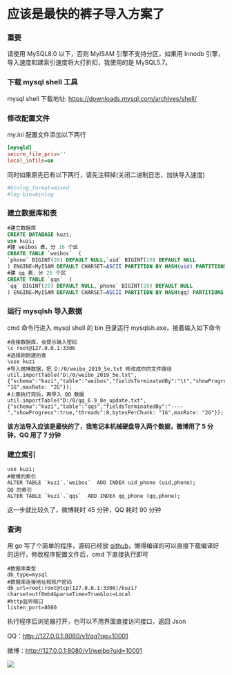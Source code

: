 # 应该是最快的裤子导入方案了

### 重要

请使用 MySQL8.0 以下，否则 MyISAM 引擎不支持分区，如果用 Innodb 引擎，导入速度和建索引速度将大打折扣，我使用的是 MySQL5.7。

### 下载 mysql shell 工具

mysql shell 下载地址: https://downloads.mysql.com/archives/shell/ 

### 修改配置文件

my.ini 配置文件添加以下两行

```ini
[mysqld]
secure_file_priv=''
local_infile=on
```

同时如果原先已有以下两行，请先注释掉(关闭二进制日志，加快导入速度)

```ini
#binlog_format=mixed
#log-bin=binlog
```

### 建立数据库和表 

```sql
#建立数据库
CREATE DATABASE kuzi;
use kuzi;
#建 weibos 表，分 16 个区
CREATE TABLE `weibos`  (
`phone` BIGINT(20) DEFAULT NULL,`uid` BIGINT(20) DEFAULT NULL
) ENGINE=MyISAM DEFAULT CHARSET=ASCII PARTITION BY HASH(uid) PARTITIONS 16;
#建 qq 表，分 26 个区
CREATE TABLE `qqs`  (
`qq` BIGINT(20) DEFAULT NULL,`phone` BIGINT(20) DEFAULT NULL
) ENGINE=MyISAM DEFAULT CHARSET=ASCII PARTITION BY HASH(qq) PARTITIONS 26;
```

### 运行 mysqlsh 导入数据

cmd 命令行进入 mysql shell 的 bin 目录运行  mysqlsh.exe，接着输入如下命令

```
#连接数据库，会提示输入密码
\c root@127.0.0.1:3306
#选择刚刚建的表
\use kuzi
#导入微博数据，把 D:/0/weibo_2019_5e.txt 修改成你的文件路径
util.importTable("D:/0/weibo_2019_5e.txt",{"schema":"kuzi","table":"weibos","fieldsTerminatedBy":"\t","showProgress":true,"threads":8,bytesPerChunk: "1G",maxRate: "2G"});
#上面执行完后，再导入 QQ 数据
util.importTable("D:/0/qq_6.9_8e_update.txt",{"schema":"kuzi","table":"qqs","fieldsTerminatedBy":"----","showProgress":true,"threads":8,bytesPerChunk: "1G",maxRate: "2G"});
```

**该方法导入应该是最快的了，我笔记本机械硬盘导入两个数据，微博用了 5 分钟，QQ 用了 7 分钟**

### 建立索引

```
use kuzi;
#微博的索引
ALTER TABLE `kuzi`.`weibos`  ADD INDEX uid_phone (uid,phone);
QQ 的索引
ALTER TABLE `kuzi`.`qqs`  ADD INDEX qq_phone (qq,phone);
```

这一步就比较久了，微博耗时 45 分钟，QQ 耗时 90 分钟

### 查询

用 go 写了个简单的程序，源码已经放 [github](https://github.com/JuchiaLu/kuzi)，懒得编译的可以直接下载编译好的运行，修改程序配置文件后，cmd 下直接执行即可

```
#数据库类型
db_type=mysql
#数据库连接地址和账户密码
db_url=root:root@tcp(127.0.0.1:3306)/kuzi?charset=utf8mb4&parseTime=True&loc=Local
#http监听端口
listen_port=8080
```

执行程序后浏览器打开，也可以不用界面直接访问接口，返回 Json

QQ：http://127.0.0.1:8080/v1/qq?qq=10001

微博：http://127.0.0.1:8080/v1/weibo?uid=10001

![](https://raw.githubusercontent.com/JuchiaLu/kuzi/master/images/readme1.gif)
